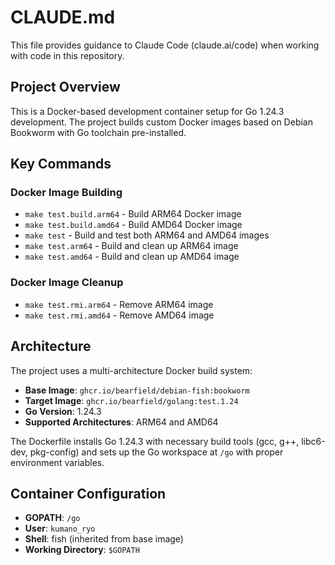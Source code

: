# CLAUDE.md

This file provides guidance to Claude Code (claude.ai/code) when working with code in this repository.

## Project Overview

This is a Docker-based development container setup for Go 1.24.3 development. The project builds custom Docker images based on Debian Bookworm with Go toolchain pre-installed.

## Key Commands

### Docker Image Building
- `make test.build.arm64` - Build ARM64 Docker image
- `make test.build.amd64` - Build AMD64 Docker image  
- `make test` - Build and test both ARM64 and AMD64 images
- `make test.arm64` - Build and clean up ARM64 image
- `make test.amd64` - Build and clean up AMD64 image

### Docker Image Cleanup
- `make test.rmi.arm64` - Remove ARM64 image
- `make test.rmi.amd64` - Remove AMD64 image

## Architecture

The project uses a multi-architecture Docker build system:

- **Base Image**: `ghcr.io/bearfield/debian-fish:bookworm`
- **Target Image**: `ghcr.io/bearfield/golang:test.1.24`
- **Go Version**: 1.24.3
- **Supported Architectures**: ARM64 and AMD64

The Dockerfile installs Go 1.24.3 with necessary build tools (gcc, g++, libc6-dev, pkg-config) and sets up the Go workspace at `/go` with proper environment variables.

## Container Configuration

- **GOPATH**: `/go`
- **User**: `kumano_ryo`
- **Shell**: fish (inherited from base image)
- **Working Directory**: `$GOPATH`